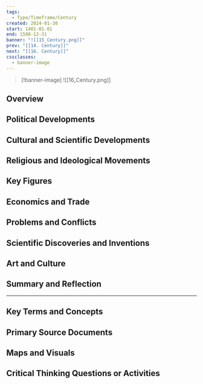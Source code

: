```yaml
---
tags:
  - Type/Timeframe/Century
created: 2024-01-30
start: 1401-01-01
end: 1500-12-31
banner: "![[15_Century.png]]"
prev: "[[14. Century]]"
next: "[[16. Century]]"
cssclasses:
  - banner-image
---
```

>[!banner-image] ![[16_Century.png]]
>
## Overview
## Political Developments
## Cultural and Scientific Developments
## Religious and Ideological Movements
## Key Figures
## Economics and Trade
## Problems and Conflicts
## Scientific Discoveries and Inventions
## Art and Culture
## Summary and Reflection
---
## Key Terms and Concepts
## Primary Source Documents
## Maps and Visuals
## Critical Thinking Questions or Activities


